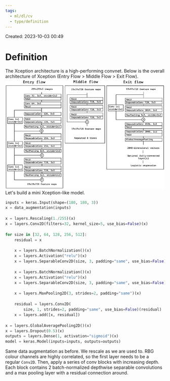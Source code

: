 ```yaml
---
tags:
  - ml/dl/cv
  - type/definition
---
```

Created: 2023-10-03 00:49
# Definition

The Xception architecture is a high-performing convnet. Below is the overall architecture of Xception (Entry Flow > Middle Flow > Exit Flow).
![](/img/cv-exception.webp)
Let's build a mini Xception-like model.

```python
inputs = keras.Input(shape=(180, 180, 3))
x = data_augmentation(inputs)

x = layers.Rescaling(1./255)(x)
x = layers.Conv2D(filters=32, kernel_size=5, use_bias=False)(x)

for size in [32, 64, 128, 256, 512]:
    residual = x

    x = layers.BatchNormalization()(x)
    x = layers.Activation("relu")(x)
    x = layers.SeparableConv2D(size, 3, padding="same", use_bias=False)(x)

    x = layers.BatchNormalization()(x)
    x = layers.Activation("relu")(x)
    x = layers.SeparableConv2D(size, 3, padding="same", use_bias=False)(x)

    x = layers.MaxPooling2D(3, strides=2, padding="same")(x)

    residual = layers.Conv2D(
        size, 1, strides=2, padding="same", use_bias=False)(residual)
    x = layers.add([x, residual])

x = layers.GlobalAveragePooling2D()(x)
x = layers.Dropout(0.5)(x)
outputs = layers.Dense(1, activation="sigmoid")(x)
model = keras.Model(inputs=inputs, outputs=outputs)
```
Same data augmentation as before. We rescale as we are used to. RBG colour channels are highly correlated, so the first layer needs to be a regular `Conv2D`. Then, apply a series of conv blocks with increasing depth. Each block contains 2 batch-normalized depthwise separable convolutions and a max pooling layer with a residual connection around.